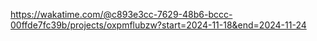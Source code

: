 https://wakatime.com/@c893e3cc-7629-48b6-bccc-00ffde7fc39b/projects/oxpmflubzw?start=2024-11-18&end=2024-11-24
